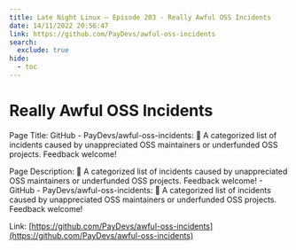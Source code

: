 ```yaml
---
title: Late Night Linux – Episode 203 - Really Awful OSS Incidents
date: 14/11/2022 20:56:47
link: https://github.com/PayDevs/awful-oss-incidents
search:
  exclude: true
hide:
  - toc
---
```


# Really Awful OSS Incidents

Page Title: GitHub - PayDevs/awful-oss-incidents: 🤬 A categorized list of incidents caused by unappreciated OSS maintainers or underfunded OSS projects. Feedback welcome!

Page Description: 🤬 A categorized list of incidents caused by unappreciated OSS maintainers or underfunded OSS projects. Feedback welcome! - GitHub - PayDevs/awful-oss-incidents: 🤬 A categorized list of incidents caused by unappreciated OSS maintainers or underfunded OSS projects. Feedback welcome! 

Link: [https://github.com/PayDevs/awful-oss-incidents](https://github.com/PayDevs/awful-oss-incidents)